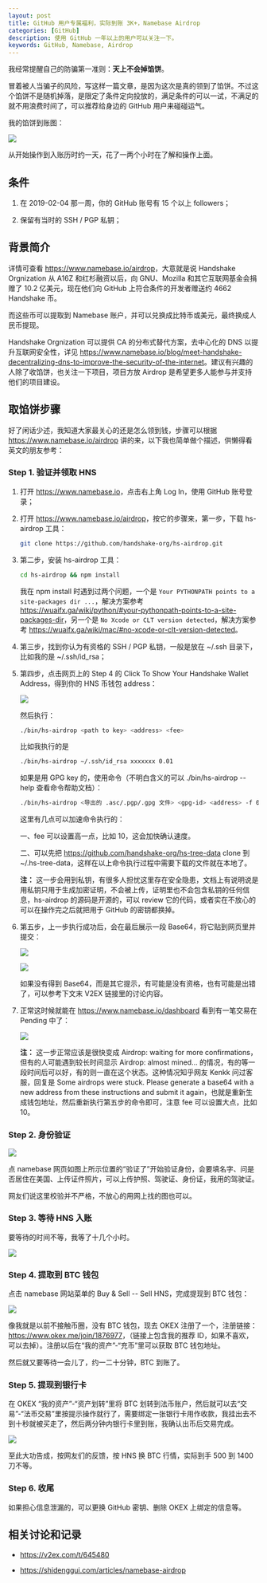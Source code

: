 ```yaml
---
layout: post
title: GitHub 用户专属福利，实际到账 3K+，Namebase Airdrop
categories: [GitHub]
description: 使用 GitHub 一年以上的用户可以关注一下。
keywords: GitHub, Namebase, Airdrop
---
```


我经常提醒自己的防骗第一准则：**天上不会掉馅饼**。

冒着被人当骗子的风险，写这样一篇文章，是因为这次是真的领到了馅饼。不过这个馅饼不是随机掉落，是限定了条件定向投放的，满足条件的可以一试，不满足的就不用浪费时间了，可以推荐给身边的 GitHub 用户来碰碰运气。

我的馅饼到账图：

![](/images/blog/airdrop-income.jpeg)

从开始操作到入账历时约一天，花了一两个小时在了解和操作上面。

## 条件

1. 在 2019-02-04 那一周，你的 GitHub 账号有 15 个以上 followers；

2. 保留有当时的 SSH / PGP 私钥；

## 背景简介

详情可查看 <https://www.namebase.io/airdrop>，大意就是说 Handshake Orgnization 从 A16Z 和红杉融资以后，向 GNU、Mozilla 和其它互联网基金会捐赠了 10.2 亿美元，现在他们向 GitHub 上符合条件的开发者赠送约 4662 Handshake 币。

而这些币可以提取到 Namebase 账户，并可以兑换成比特币或美元，最终换成人民币提现。

Handshake Orgnization 可以提供 CA 的分布式替代方案，去中心化的 DNS 以提升互联网安全性，详见 <https://www.namebase.io/blog/meet-handshake-decentralizing-dns-to-improve-the-security-of-the-internet>。建议有兴趣的人除了收馅饼，也关注一下项目，项目方放 Airdrop 是希望更多人能参与并支持他们的项目建设。

## 取馅饼步骤

好了闲话少述，我知道大家最关心的还是怎么领到钱，步骤可以根据 <https://www.namebase.io/airdrop> 讲的来，以下我也简单做个描述，供懒得看英文的朋友参考：

### Step 1. 验证并领取 HNS

1. 打开 <https://www.namebase.io>，点击右上角 Log In，使用 GitHub 账号登录；

2. 打开 <https://www.namebase.io/airdrop>，按它的步骤来，第一步，下载 hs-airdrop 工具：

    ```sh
    git clone https://github.com/handshake-org/hs-airdrop.git
    ```

3. 第二步，安装 hs-airdrop 工具：

    ```sh
    cd hs-airdrop && npm install
    ```

    我在 npm install 时遇到过两个问题，一个是 `Your PYTHONPATH points to a site-packages dir ...`，解决方案参考 <https://wuaifx.ga/wiki/python/#your-pythonpath-points-to-a-site-packages-dir>，另一个是 `No Xcode or CLT version detected`，解决方案参考 <https://wuaifx.ga/wiki/mac/#no-xcode-or-clt-version-detected>。

4. 第三步，找到你认为有资格的 SSH / PGP 私钥，一般是放在 ~/.ssh 目录下，比如我的是 ~/.ssh/id_rsa；

5. 第四步，点击网页上的 Step 4 的 Click To Show Your Handshake Wallet Address，得到你的 HNS 币钱包 address：

    ![](/images/blog/airdrop-address.jpg)

    然后执行：

    ```sh
    ./bin/hs-airdrop <path to key> <address> <fee>
    ```

    比如我执行的是

    ```sh
    ./bin/hs-airdrop ~/.ssh/id_rsa xxxxxxx 0.01
    ```

    如果是用 GPG key 的，使用命令（不明白含义的可以 ./bin/hs-airdrop --help 查看命令帮助文档）：

    ```sh
    ./bin/hs-airdrop <导出的 .asc/.pgp/.gpg 文件> <gpg-id> <address> -f 0.01
    ```

    这里有几点可以加速命令执行的：

    一、fee 可以设置高一点，比如 10，这会加快确认速度。

    二、可以先把 https://github.com/handshake-org/hs-tree-data clone 到 ~/.hs-tree-data，这样在以上命令执行过程中需要下载的文件就在本地了。

    **注：** 这一步会用到私钥，有很多人担忧这里存在安全隐患，文档上有说明说是用私钥只用于生成加密证明，不会被上传，证明里也不会包含私钥的任何信息，hs-airdrop 的源码是开源的，可以 review 它的代码，或者实在不放心的可以在操作完之后就把用于 GitHub 的密钥都换掉。

6. 第五步，上一步执行成功后，会在最后展示一段 Base64，将它贴到网页里并提交：

    ![](/images/blog/airdrop-base64.jpeg)

    ![](/images/blog/airdrop-submit.jpg)

    如果没有得到 Base64，而是其它提示，有可能是没有资格，也有可能是出错了，可以参考下文末 V2EX 链接里的讨论内容。

7. 正常这时候就能在 <https://www.namebase.io/dashboard> 看到有一笔交易在 Pending 中了：

    ![](/images/blog/airdrop-pending.jpeg)

    **注：** 这一步正常应该是很快变成 Airdrop: waiting for more confirmations，但有的人可能遇到较长时间显示 Airdrop: almost mined... 的情况，有的等一段时间后可以好，有的则一直在这个状态。这种情况知乎网友 Kenkk 问过客服，回复是 Some airdrops were stuck. Please generate a base64 with a new address from these instructions and submit it again，也就是重新生成钱包地址，然后重新执行第五步的命令即可，注意 fee 可以设置大点，比如 10。

### Step 2. 身份验证

![](/images/blog/airdrop-verify.jpeg)

点 namebase 网页如图上所示位置的“验证了”开始验证身份，会要填名字、问是否居住在美国、上传证件照片，可以上传护照、驾驶证、身份证，我用的驾驶证。

网友们说这里校验并不严格，不放心的用网上找的图也可以。

### Step 3. 等待 HNS 入账

要等待的时间不等，我等了十几个小时。

![](/images/blog/airdrop-hns.jpeg)

### Step 4. 提取到 BTC 钱包

点击 namebase 网站菜单的 Buy & Sell -- Sell HNS，完成提现到 BTC 钱包：

![](/images/blog/airdrop-cashout.jpeg)

像我就是以前不接触币圈，没有 BTC 钱包，现去 OKEX 注册了一个，注册链接：<https://www.okex.me/join/1876977>，（链接上包含我的推荐 ID，如果不喜欢，可以去掉）。注册以后在“我的资产”-“充币”里可以获取 BTC 钱包地址。

然后就又要等待一会儿了，约一二十分钟，BTC 到账了。

### Step 5. 提现到银行卡

在 OKEX “我的资产”-“资产划转”里将 BTC 划转到法币账户，然后就可以去“交易”-“法币交易”里按提示操作就行了，需要绑定一张银行卡用作收款，我挂出去不到十秒就被买走了，然后两分钟内银行卡里到账，我确认出币后交易完成。

![](/images/blog/airdrop-done.jpeg)

至此大功告成，按网友们的反馈，按 HNS 换 BTC 行情，实际到手 500 到 1400 刀不等。

### Step 6. 收尾

如果担心信息泄漏的，可以更换 GitHub 密钥、删除 OKEX 上绑定的信息等。

## 相关讨论和记录

- <https://v2ex.com/t/645480>

- <https://shidenggui.com/articles/namebase-airdrop>
